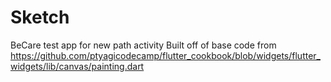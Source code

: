 # Sketch
BeCare test app for new path activity 
Built off of base code from https://github.com/ptyagicodecamp/flutter_cookbook/blob/widgets/flutter_widgets/lib/canvas/painting.dart 

